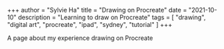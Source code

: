 +++
author = "Sylvie Ha"
title = "Drawing on Procreate"
date = "2021-10-10"
description = "Learning to draw on Procreate"
tags = [
    "drawing", "digital art", "procreate", "ipad", "sydney", "tutorial"
]
+++

A page about my experience drawing on Procreate